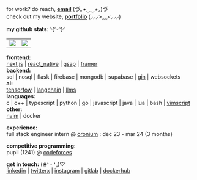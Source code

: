 for work? do reach, __[email](mailto:krishnachandran.u@outlook.com)__ (づ｡◕‿‿◕｡)づ   
check out my website, __[portfolio](https://krishnachandran.vercel.app/)__ (⸝⸝⸝>﹏<⸝⸝⸝)

__my github stats:__ ◝(ᵔᵕᵔ)◜
<table align = "center">
  <tr>
    <td valign="top"><img src="https://github-readme-streak-stats.herokuapp.com/?user=krishnachandran-u"/></td>
    <td valign="top"><img src="https://github-readme-stats.vercel.app/api?username=krishnachandran-u&show_icons=true&title_color=ffffff&icon_color=34abeb&text_color=daf7dc&bg_color=151515"/></td>
  </tr>
</table>

__frontend:__  
[next.js](https://nextjs.org/) | [react_native](https://reactnative.dev/) | [gsap](https://gsap.com/) | [framer](https://www.framer.com/motion/)  
__backend:__  
sql | nosql | flask | firebase | mongodb | supabase | [gin](https://github.com/gin-gonic/gin) | websockets  
__ai:__  
[tensorfow](https://en.wikipedia.org/wiki/TensorFlow) | [langchain](https://www.langchain.com/) | [llms](https://en.wikipedia.org/wiki/Large_language_model)  
__languages:__  
c | c++ | typescript | python | go | javascript | java | lua | bash | [vimscript](https://en.wikipedia.org/wiki/Vim_(text_editor)#Vim_script)  
__other:__  
[nvim](https://neovim.io/) | docker


__experience:__  
full stack engineer intern @ [oronium](https://www.oronium.com/) : dec 23 - mar 24 (3 months)

__competitive programming:__  
pupil (1241) @ [codeforces](https://codeforces.com/profile/krishnachandran)

__get in touch:__ (❀❛ ֊ ❛„)♡  
[linkedin](https://www.linkedin.com/in/krishnachandran-u-a79012273/) |
[twitterx](#) |
[instagram](https://www.instagram.com/krishnachandran_u/) |
[gitlab](https://gitlab.com/krishnachandran-u) |
[dockerhub](https://hub.docker.com/u/krishnachandranu)

